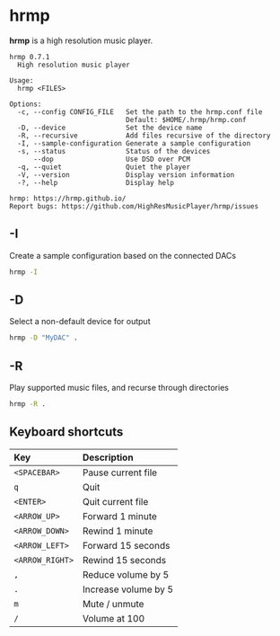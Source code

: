# hrmp

**hrmp** is a high resolution music player.

```
hrmp 0.7.1
  High resolution music player

Usage:
  hrmp <FILES>

Options:
  -c, --config CONFIG_FILE   Set the path to the hrmp.conf file
                             Default: $HOME/.hrmp/hrmp.conf
  -D, --device               Set the device name
  -R, --recursive            Add files recursive of the directory
  -I, --sample-configuration Generate a sample configuration
  -s, --status               Status of the devices
      --dop                  Use DSD over PCM
  -q, --quiet                Quiet the player
  -V, --version              Display version information
  -?, --help                 Display help

hrmp: https://hrmp.github.io/
Report bugs: https://github.com/HighResMusicPlayer/hrmp/issues
```

## -I

Create a sample configuration based on the connected DACs


```sh
hrmp -I
```

## -D

Select a non-default device for output

```sh
hrmp -D "MyDAC" .
```

## -R

Play supported music files, and recurse through directories

```sh
hrmp -R .
```

## Keyboard shortcuts

| Key             | Description          |
| :-------------- | :------------------- |
| `<SPACEBAR>`    | Pause current file   |
| `q`             | Quit                 |
| `<ENTER>`       | Quit current file    |
| `<ARROW_UP>`    | Forward 1 minute     |
| `<ARROW_DOWN>`  | Rewind 1 minute      |
| `<ARROW_LEFT>`  | Forward 15 seconds   |
| `<ARROW_RIGHT>` | Rewind 15 seconds    |
| `,`             | Reduce volume by 5   |
| `.`             | Increase volume by 5 |
| `m`             | Mute / unmute        |
| `/`             | Volume at 100        |
